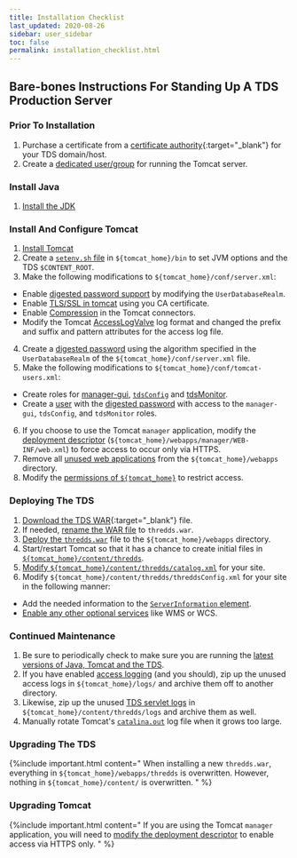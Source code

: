 ```yaml
---
title: Installation Checklist
last_updated: 2020-08-26
sidebar: user_sidebar
toc: false
permalink: installation_checklist.html
---
```


##  Bare-bones Instructions For Standing Up A TDS Production Server

### Prior To Installation
1. Purchase a certificate from a [certificate authority](https://en.wikipedia.org/wiki/Certificate_authority){:target="_blank"} for your TDS domain/host. 
2. Create a [dedicated user/group](tomcat_permissions.html#dedicated) for running the Tomcat server.

### Install Java

1. [Install the JDK](install_java_tomcat.html#installing-java-jdk)

### Install And Configure Tomcat

1. [Install Tomcat](install_java_tomcat.html#installing-the-tomcat-servlet-container)
2. Create a [`setenv.sh` file](running_tomcat.html#setting-java_home-java_opts-catalina_base-and-content_root) in `${tomcat_home}/bin` to set JVM options and the TDS `$CONTENT_ROOT`.
3. Make the following modifications to `${tomcat_home}/conf/server.xml`:
 * Enable [digested password support](digested_passwords.html#configure-tomcat-to-use-digested-passwords) by modifying the `UserDatabaseRealm`.
 * Enable [TLS/SSL in tomcat](enable_tls_encryption.html#enabling-tlsssl-in-tomcat) using you CA certificate.
 * Enable [Compression](performance_tips.html#compression) in the Tomcat connectors.
 * Modify the Tomcat [AccessLogValve](tomcat_access_log.html) log format and changed the prefix and suffix and pattern attributes for the access log file.
4. Create a [digested password](digested_passwords.html#digest.sh) using the algorithm specified in the `UserDatabaseRealm` of the `${tomcat_home}/conf/server.xml` file.
5. Make the following modifications to `${tomcat_home}/conf/tomcat-users.xml`:
 * Create roles for [manager-gui](tomcat_manager_app.html#granting-access-to-the-manager-application), [`tdsConfig`](digested_passwords.html#configure-tomcat-to-use-digested-passwords) and [tdsMonitor](digested_passwords.html#configure-tomcat-to-use-digested-passwords).
 * Create a [user](tomcat_manager_app.html#granting-access-to-the-manager-application) with the [digested password](digested_passwords.html#configure-tomcat-to-use-digested-passwords) with access to the `manager-gui`, `tdsConfig`, and `tdsMonitor` roles.
6. If you choose to use the Tomcat `manager` application, modify the [deployment descriptor](secure_manager_app.html) (`${tomcat_home}/webapps/manager/WEB-INF/web.xml`) to force access to occur only via HTTPS.
7. Remove all [unused web applications](remove_unused_webapps.html) from the `${tomcat_home}/webapps` directory.
8. Modify the [permissions of `${tomcat_home}`](tomcat_permissions.html) to restrict access.

### Deploying The TDS
1. [Download the TDS WAR](https://www.unidata.ucar.edu/downloads/tds/){:target="_blank"} file.
2. If needed, [rename the WAR file](deploying_the_tds.html) to `thredds.war`.
3. [Deploy the `thredds.war`](deploying_the_tds.html) file to the `${tomcat_home}/webapps` directory.
4. Start/restart Tomcat so that it has a chance to create initial files in [`${tomcat_home}/content/thredds`](tds_content_directory.html).
5. [Modify `${tomcat_home}/content/thredds/catalog.xml`](default_config_catalog.html#default-tds-root-catalog) for your site.
6. Modify `${tomcat_home}/content/thredds/threddsConfig.xml` for your site in the following manner:
 * Add the needed information to the [`ServerInformation` element](basic_tds_configuration.html#server-information).
 * [Enable any other optional services](adding_ogc_iso_services.html)  like WMS or WCS.
 
### Continued Maintenance
1. Be sure to periodically check to make sure you are running the [latest versions of Java, Tomcat and the TDS](keep_software_uptodate.html).
2. If you have enabled [access logging](tomcat_access_log.html) (and you should), zip up the unused access logs in `${tomcat_home}/logs/` and archive them off to another directory.
3. Likewise, zip up the unused [TDS servlet logs](tds_logs.html) in `${tomcat_home}/content/thredds/logs` and archive them as well.
4. Manually rotate Tomcat's [`catalina.out`](tomcat_log_files.html#things-to-know-about-catalinaout) log file when it grows too large.

### Upgrading The TDS

{%include important.html content="
When installing a new `thredds.war`, everything in `${tomcat_home}/webapps/thredds` is overwritten. However, nothing in `${tomcat_home}/content/` is overwritten.
" %}

### Upgrading Tomcat
{%include important.html content="
If you are using the Tomcat `manager` application, you will need to [modify the deployment descriptor](secure_manager_app.html#enabling-tlsssl-for-the-tomcat-manager-application) to enable access via HTTPS only.
" %}